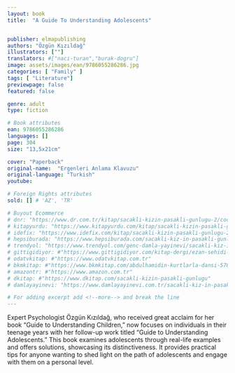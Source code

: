 ```yaml
---
layout: book
title:  "A Guide To Understanding Adolescents"


publisher: elmapublishing
authors: "Özgün Kızıldağ"
illustrators: [""]
translators: #["naci-turan","burak-dogru"]
image: assets/images/ean/9786055286286.jpg
categories: [ "Family" ]
tags: [ "Literature"]
previewpage: false
featured: false

genre: adult
type: fiction

# Book attributes
ean: 9786055286286
languages: []
page: 304
size: "13,5x21cm"

cover: "Paperback"
original-name:  "Ergenleri Anlama Klavuzu"
original-language: "Turkish"
youtube:

# Foreign Rights attributes
sold: [] # 'AZ', 'TR'

# Buyout Ecommerce
# dnr: "https://www.dr.com.tr/kitap/sacakli-kizin-pasakli-gunlugu-2/cocuk-ve-genclik/genclik-10-yas/roman-oyku/urunno=0001893059001"
# kitapyurdu: "https://www.kitapyurdu.com/kitap/sacakli-kizin-pasakli-gunlugu-2-/560122.html&filter_name=Sa%C3%A7akl%C4%B1+K%C4%B1z%27%C4%B1n+Pasakl%C4%B1+G%C3%BCnl%C3%BC%C4%9F%C3%BC+2"
# idefix: "https://www.idefix.com/kitap/sacakli-kizin-pasakli-gunlugu-2/cocuk-ve-genclik/genclik-10-yas/roman-oyku/urunno=0001893059001"
# hepsiburada: "https://www.hepsiburada.com/sacakli-kiz-in-pasakli-gunlugu-2-damla-yayinevi-p-HBV000012ER86"
# trendyol: "https://www.trendyol.com/genc-damla-yayinevi/sacakli-kiz-in-pasakli-gunlugu-2-p-54825777"
# gittigidiyor: #"https://www.gittigidiyor.com/kitap-dergi/ezan-sehidi-adnan-menderes_pdp_732728793"
# odatvkitap: #"https://www.odatvkitap.com.tr"
# bkmkitap: #"https://www.bkmkitap.com/abdulhamidin-kurtlarla-dansi-578226"
# amazontr: #"https://www.amazon.com.tr"
# dkitap: #"https://www.dkitap.com/sacakli-kizin-pasakli-gunlugu"
# damlayayinevi: "https://www.damlayayinevi.com.tr/sacakli-kiz-in-pasakli-gunlugu-2-bu-iste-bi-terslik-var"

# For adding excerpt add <!--more--> and break the line
---
```

Expert Psychologist Özgün Kızıldağ, who received great acclaim for her book “Guide to Understanding Children,” now focuses on individuals in
their teenage years with her follow-up work titled
“Guide to Understanding Adolescents.” This book
examines adolescents through real-life examples
and offers solutions, showcasing its distinctiveness. It provides practical tips for anyone wanting
to shed light on the path of adolescents and engage with them on a personal level.
<!--more--> 

